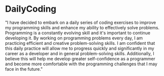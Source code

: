 # DailyCoding
"I have decided to embark on a daily series of coding exercises to improve my programming skills and enhance my ability to effectively solve problems. Programming is a constantly evolving skill and it's important to continue developing it. By working on programming problems every day, I am practicing efficient and creative problem-solving skills. I am confident that this daily practice will allow me to progress quickly and significantly in my career as a developer and in general problem-solving skills. Additionally, I believe this will help me develop greater self-confidence as a programmer and become more comfortable with the programming challenges that I may face in the future."
